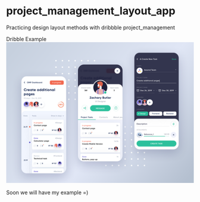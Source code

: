# project_management_layout_app

Practicing design layout methods with dribbble project_management

Dribble Example
![schema](project_management_dribble.png)

Soon we will have my example =)
